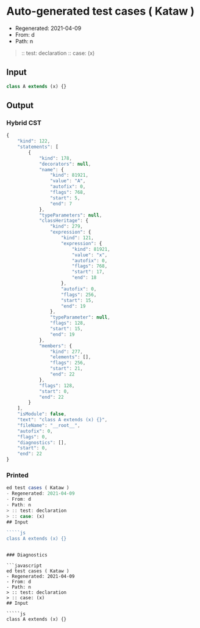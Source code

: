 # Auto-generated test cases ( Kataw )
- Regenerated: 2021-04-09
- From: d
- Path: n
> :: test: declaration
> :: case: (x)
## Input

`````js
class A extends (x) {}
`````

## Output

### Hybrid CST

```javascript
{
    "kind": 122,
    "statements": [
        {
            "kind": 178,
            "decorators": null,
            "name": {
                "kind": 81921,
                "value": "A",
                "autofix": 0,
                "flags": 768,
                "start": 5,
                "end": 7
            },
            "typeParameters": null,
            "classHeritage": {
                "kind": 279,
                "expression": {
                    "kind": 121,
                    "expression": {
                        "kind": 81921,
                        "value": "x",
                        "autofix": 0,
                        "flags": 768,
                        "start": 17,
                        "end": 18
                    },
                    "autofix": 0,
                    "flags": 256,
                    "start": 15,
                    "end": 19
                },
                "typeParameter": null,
                "flags": 128,
                "start": 15,
                "end": 19
            },
            "members": {
                "kind": 277,
                "elements": [],
                "flags": 256,
                "start": 21,
                "end": 22
            },
            "flags": 128,
            "start": 0,
            "end": 22
        }
    ],
    "isModule": false,
    "text": "class A extends (x) {}",
    "fileName": "__root__",
    "autofix": 0,
    "flags": 0,
    "diagnostics": [],
    "start": 0,
    "end": 22
}
```

### Printed

```javascript
ed test cases ( Kataw )
- Regenerated: 2021-04-09
- From: d
- Path: n
> :: test: declaration
> :: case: (x)
## Input

`````js
class A extends (x) {}
`````
```

### Diagnostics

```javascript
ed test cases ( Kataw )
- Regenerated: 2021-04-09
- From: d
- Path: n
> :: test: declaration
> :: case: (x)
## Input

`````js
class A extends (x) {}
`````
```

